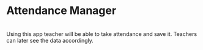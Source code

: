 <h1><b>Attendance Manager</b></h1>
<br>
Using this app teacher will be able to take attendance and save it. Teachers can later see the data accordingly.
